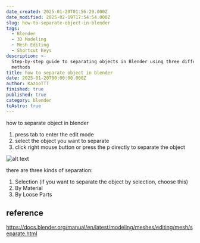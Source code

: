 ```yaml
---
date_created: 2025-01-20T01:56:29.000Z
date_modified: 2025-02-19T17:54:54.000Z
slug: how-to-separate-object-in-blender
tags:
  - Blender
  - 3D Modeling
  - Mesh Editing
  - Shortcut Keys
description: >-
  Step-by-step guide to separating objects in Blender using three different
  methods
title: how to separate object in blender
date: 2025-01-20T00:00:00.000Z
author: KazooTTT
finished: true
published: true
category: blender
toAstro: true
---
```


how to separate object in blender

1. press tab to enter the edit mode
2. select the object you want to separate
3. click right mouse button or press the p directly to separate the object

![alt text](<https://pictures.kazoottt.top/2025/01/20250120-302a1f29e54896d6be02c74a2afadfa7.png>)

there are three kinds of separation:

1. Selection (if you want to separate the object by selection, choose this)
2. By Material
3. By Loose Parts

## reference

<https://docs.blender.org/manual/en/latest/modeling/meshes/editing/mesh/separate.html>
